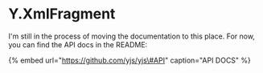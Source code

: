 # Y.XmlFragment

I'm still in the process of moving the documentation to this place. For now, you can find the API docs in the README:

{% embed url="https://github.com/yjs/yjs\#API" caption="API DOCS" %}



